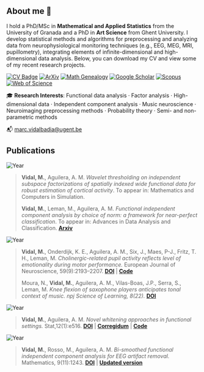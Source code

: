 ## About me 🔭
I hold a PhD/MSc in **Mathematical and Applied Statistics** from the University of Granada and a PhD in **Art Science** from Ghent University. I develop statistical methods and algorithms for preprocessing and analyzing data from neurophysiological monitoring techniques (e.g., EEG, MEG, MRI, pupillometry), integrating elements of infinite-dimensional and high-dimensional data analysis. Below, you can download my CV and view some of my recent research projects.

[![CV Badge](https://img.shields.io/badge/View_CV-0077b5?style=flat&logo=file-alt&logoColor=white)](https://nbviewer.org/github/marcvidalbadia/marcvidalbadia/blob/main/DOCS/cv.pdf)
[![ArXiv](https://img.shields.io/badge/ArXiv-red?style=flat&logo=arxiv&logoColor=white)](https://arxiv.org/a/vidal_m_1.html)
[![Math Genealogy](https://img.shields.io/badge/Math_Genealogy-green?style=flat&logo=graduation-cap&logoColor=white)](https://www.mathgenealogy.org/id.php?id=321807)
[![Google Scholar](https://img.shields.io/badge/Google_Scholar-blue?style=flat&logo=google-scholar&logoColor=white)](https://scholar.google.com/citations?hl=en&user=_uAst7QAAAAJ)
[![Scopus](https://img.shields.io/badge/Scopus-orange?style=flat&logo=readme&logoColor=white)](https://www.scopus.com/authid/detail.uri?authorId=57222092284)
[![Web of Science](https://img.shields.io/badge/Web_of_Science-orange?style=flat&logo=readme&logoColor=white)](https://www.webofscience.com/wos/author/record/AAZ-6827-2021)

🎓 **Research Interests**: Functional data analysis · Factor analysis · High-dimensional data · Independent component analysis · Music neuroscience  · Neuroimaging preprocessing methods · Probability theory · Semi- and non-parametric methods

📬 [marc.vidalbadia@ugent.be](mailto:marc.vidalbadia@ugent.be)


## Publications

![Year](https://img.shields.io/badge/-2025-grey?style=flat-square&labelColor=grey)
>
>  **Vidal, M.**, Aguilera, A. M. *Wavelet thresholding on independent subspace factorizations of spatially indexed wide functional data for robust estimation of cortical activity*. To appear in:
Mathematics and Computers in Simulation.
>
> **Vidal, M.**, Leman, M., Aguilera, A. M. *Functional independent component analysis by choice of norm: a framework for near-perfect classification*. To appear in: Advances in Data Analysis and Classification. **[Arxiv](https://arxiv.org/abs/2412.17971)**


![Year](https://img.shields.io/badge/-2023-grey?style=flat-square&labelColor=grey) 
>
> **Vidal, M.**, Onderdijk, K. E., Aguilera, A. M., Six, J., Maes, P-J., Fritz, T. H., Leman, M. *Cholinergic-related pupil activity reflects level of emotionality during motor performance.* European Journal of Neuroscience, 59(9):2193–2207. **[DOI](https://doi.org/10.1111/ejn.15998)** | **[Code](https://github.com/marcvidalbadia/pupil-turbulence-removal)**
>
> Moura, N., **Vidal, M.**, Aguilera, A. M., Vilas-Boas, J.P., Serra, S., Leman, M. *Knee flexion of saxophone players anticipates tonal context of music. npj Science of Learning, 8(22).*  **[DOI](https://doi.org/10.1038/s41539-023-00172-z)**

![Year](https://img.shields.io/badge/-2022-grey?style=flat-square&labelColor=grey) 
>
> **Vidal, M.**, Aguilera, A. M. *Novel whitening approaches in functional settings.* Stat,12(1):e516.
>**[DOI](https://doi.org/10.1002/sta4.516)** | **[Corregidum](https://nbviewer.org/github/marcvidalbadia/marcvidalbadia/blob/main/DOCS/main.pdf)** | **[Code](https://github.com/marcvidalbadia/functional-whitening)** 

![Year](https://img.shields.io/badge/-2021-grey?style=flat-square&labelColor=grey) 
>
>**Vidal, M.**, Rosso, M., Aguilera, A. M. *Bi-smoothed functional independent component analysis for EEG artifact removal.* Mathematics, 9(11):1243. **[DOI](https://doi.org/10.3390/math9111243)** | **[Updated version](https://github.com/marcvidalbadia/marcvidalbadia/blob/16eb1230206c09e78a482967a3af55efd1d7de4e/DOCS/2024_21Vidal.pdf)**
